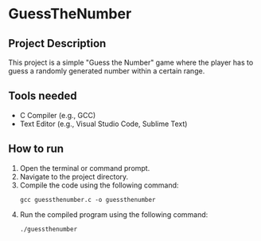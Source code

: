 # GuessTheNumber

## Project Description

This project is a simple "Guess the Number" game where the player has to guess a randomly generated number within a certain range.

## Tools needed

- C Compiler (e.g., GCC)
- Text Editor (e.g., Visual Studio Code, Sublime Text)

## How to run

1. Open the terminal or command prompt.
2. Navigate to the project directory.
3. Compile the code using the following command:
   ```
   gcc guessthenumber.c -o guessthenumber
   ```
4. Run the compiled program using the following command:
   ```
   ./guessthenumber
   ```
